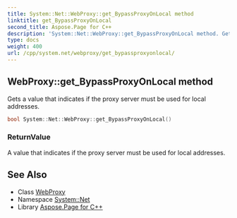 ```yaml
---
title: System::Net::WebProxy::get_BypassProxyOnLocal method
linktitle: get_BypassProxyOnLocal
second_title: Aspose.Page for C++
description: 'System::Net::WebProxy::get_BypassProxyOnLocal method. Gets a value that indicates if the proxy server must be used for local addresses in C++.'
type: docs
weight: 400
url: /cpp/system.net/webproxy/get_bypassproxyonlocal/
---
```

## WebProxy::get_BypassProxyOnLocal method


Gets a value that indicates if the proxy server must be used for local addresses.

```cpp
bool System::Net::WebProxy::get_BypassProxyOnLocal()
```


### ReturnValue

A value that indicates if the proxy server must be used for local addresses.

## See Also

* Class [WebProxy](../)
* Namespace [System::Net](../../)
* Library [Aspose.Page for C++](../../../)
